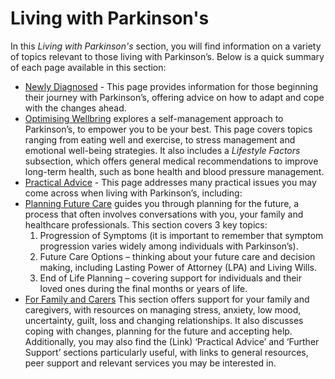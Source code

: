 # Living with Parkinson's

In this _Living with Parkinson's_ section, you will find information on a variety of topics relevant to those living with Parkinson’s. Below is a quick summary of each page available in this section:
- [Newly Diagnosed](path/to/newly-diagnosed.md) - This page provides information for those beginning their journey with Parkinson’s, offering advice on how to  adapt and cope with the changes ahead.
- [Optimising Wellbring](path/to/optimising-wellbeing.md) explores a self-management approach to Parkinson’s, to empower you to be your best. This page covers topics ranging from eating well and exercise, to stress management and emotional well-being strategies. It also includes a _Lifestyle Factors_ subsection, which offers general medical recommendations to improve long-term health, such as bone health and blood pressure management.
- [Practical Advice](path/to/pratical-advice.md) - This page addresses many practical issues you may come across when living with Parkinson’s, including:
- [Planning Future Care](path/to/planning-future-care.md) guides you through planning for the future, a process that often involves conversations with you, your family and healthcare professionals. This section covers 3 key topics:
  1. Progression of Symptoms (it is important to remember that symptom progression varies widely among individuals with Parkinson’s).
  2. Future Care Options – thinking about your future care and decision making, including Lasting Power of Attorney (LPA) and Living Wills.
  3. End of Life Planning – covering support for individuals and their loved ones during the final months or years of life. 
- [For Family and Carers](path/to/for-family-and-carers.md) This section offers support for your family and caregivers, with resources on managing stress, anxiety, low mood, uncertainty, guilt, loss and changing relationships. It also discusses coping with changes, planning for the future and accepting help. Additionally, you may also find the (Link) ‘Practical Advice’ and ‘Further Support’ sections particularly useful, with links to general resources, peer support and relevant services you may be interested in.
